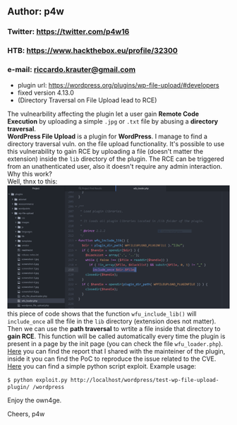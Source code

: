 ## Author: p4w
### Twitter: https://twitter.com/p4w16
### HTB: https://www.hackthebox.eu/profile/32300
### e-mail: riccardo.krauter@gmail.com

* plugin url: https://wordpress.org/plugins/wp-file-upload/#developers
* fixed version 4.13.0
* (Directory Traversal on File Upload lead to RCE)

The vulnearbility affecting the plugin let a user gain __Remote Code Execution__ by uploading a simple `.jpg` or `.txt` file by abusing a __directory traversal__.<br>
__WordPress File Upload__ is a plugin for __WordPress__. I manage to find a directory traversal vuln. on the file upload functionality.
It's possible to use this vulnerability to gain RCE by uploading a file (doesn't matter the extension) inside the `lib` directory of the plugin.
The RCE can be triggered from an unathenticated user, also it doesn't require any admin interaction.
<br>
Why this work?
<br>
Well, thnx to this:
![alt include-all-code](screen/incliude-lib-dir-file.png)
this piece of code shows that the function `wfu_include_lib()` will `include_once` all the file in the `lib` directory (extension does not matter). Then we can use the __path traversal__ to wrtite a file inside that directory to __gain RCE__. This function will be called automatically every time the plugin is present in a page by the init page (you can check the file `wfu_loader.php`).
<br>
<a href="./report.md">Here</a> you can find the report that I shared with the mainteiner of the plugin, inside it you can find the PoC to reproduce the issue related to the CVE.
<br>
<a href="./exploit.py">Here</a> you can find a simple python script exploit.
Example usage:
```
$ python exploit.py http://localhost/wordpress/test-wp-file-upload-plugin/ /wordpress
```
Enjoy the own4ge.

Cheers,
p4w
